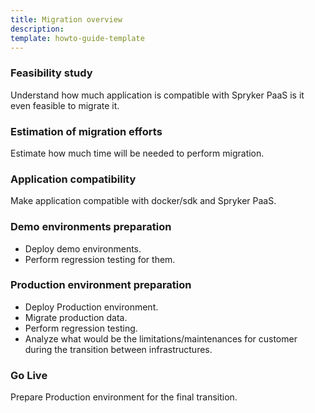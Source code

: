 ```yaml
---
title: Migration overview
description: 
template: howto-guide-template
---
```


### Feasibility study
Understand how much application is compatible with Spryker PaaS is it even feasible to migrate it.

### Estimation of migration efforts
Estimate how much time will be needed to perform migration.

### Application compatibility
Make application compatible with docker/sdk and Spryker PaaS.

### Demo environments preparation
* Deploy demo environments.
* Perform regression testing for them.

### Production environment preparation
* Deploy Production environment.
* Migrate production data.
* Perform regression testing.
* Analyze what would be the limitations/maintenances for customer during the transition between infrastructures.

### Go Live
Prepare Production environment for the final transition.
